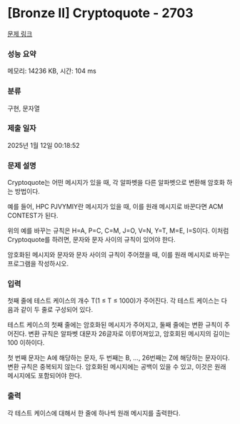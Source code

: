 # [Bronze II] Cryptoquote - 2703 

[문제 링크](https://www.acmicpc.net/problem/2703) 

### 성능 요약

메모리: 14236 KB, 시간: 104 ms

### 분류

구현, 문자열

### 제출 일자

2025년 1월 12일 00:18:52

### 문제 설명

<p>Cryptoquote는 어떤 메시지가 있을 때, 각 알파벳을 다른 알파벳으로 변환해 암호화 하는 방법이다.</p>

<p>예를 들어, HPC PJVYMIY란 메시지가 있을 때, 이를 원래 메시지로 바꾼다면 ACM CONTEST가 된다.</p>

<p>위의 예를 바꾸는 규칙은 H=A, P=C, C=M, J=O, V=N, Y=T, M=E, I=S이다. 이처럼 Cryptoquote를 하려면, 문자와 문자 사이의 규칙이 있어야 한다.</p>

<p>암호화된 메시지와 문자와 문자 사이의 규칙이 주어졌을 때, 이를 원래 메시지로 바꾸는 프로그램을 작성하시오.</p>

### 입력 

 <p>첫째 줄에 테스트 케이스의 개수 T(1 ≤ T ≤ 1000)가 주어진다. 각 테스트 케이스는 다음과 같이 두 줄로 구성되어 있다.</p>

<p>테스트 케이스의 첫째 줄에는 암호화된 메시지가 주어지고, 둘째 줄에는 변환 규칙이 주어진다. 변환 규칙은 알파벳 대문자 26글자로 이루어져있고, 암호회된 메시지의 길이는 100 이하이다.</p>

<p>첫 번째 문자는 A에 해당하는 문자, 두 번째는 B, ..., 26번째는 Z에 해당하는 문자이다. 변환 규칙은 중복되지 않는다. 암호화된 메시지에는 공백이 있을 수 있고, 이것은 원래 메시지에도 포함되어야 한다.</p>

### 출력 

 <p>각 테스트 케이스에 대해서 한 줄에 하나씩 원래 메시지를 출력한다.</p>

